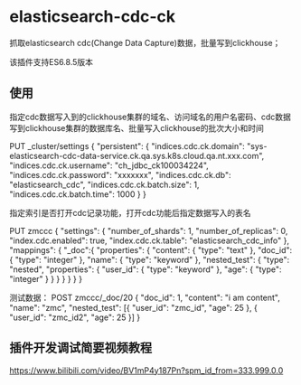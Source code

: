 # elasticsearch-cdc-ck

抓取elasticsearch cdc(Change Data Capture)数据，批量写到clickhouse；

该插件支持ES6.8.5版本

## 使用

指定cdc数据写入到的clickhouse集群的域名、访问域名的用户名密码、cdc数据写到clickhouse集群的数据库名、批量写入clickhouse的批次大小和时间

PUT _cluster/settings
{
  "persistent": {
    "indices.cdc.ck.domain": "sys-elasticsearch-cdc-data-service.ck.qa.sys.k8s.cloud.qa.nt.xxx.com",
    "indices.cdc.ck.username": "ch_jdbc_ck100034224",
    "indices.cdc.ck.password": "xxxxxxx",
    "indices.cdc.ck.db": "elasticsearch_cdc",
    "indices.cdc.ck.batch.size": 1,
    "indices.cdc.ck.batch.time": 1000
  }
}


指定索引是否打开cdc记录功能，打开cdc功能后指定数据写入的表名

PUT zmccc
{
  "settings": {
    "number_of_shards": 1,
    "number_of_replicas": 0,
    "index.cdc.enabled": true,
    "index.cdc.ck.table": "elasticsearch_cdc_info"
  },
  "mappings": {
    "_doc":{
      "properties": {
      "content": {
        "type": "text"
      },
      "doc_id": {
        "type": "integer"
      },
      "name": {
        "type": "keyword"
      },
      "nested_test": {
        "type": "nested",
        "properties": {
          "user_id": {
            "type": "keyword"
          },
          "age": {
            "type": "integer"
          }
        }
      }
    }
    }
  }
}


测试数据：
POST zmccc/_doc/20
{
	"doc_id": 1,
	"content": "i am content",
	"name": "zmc",
	"nested_test": [{
		"user_id": "zmc_id",
		"age": 25
	}, {
		"user_id": "zmc_id2",
		"age": 25
	}]
}




## 插件开发调试简要视频教程

https://www.bilibili.com/video/BV1mP4y187Pn?spm_id_from=333.999.0.0




